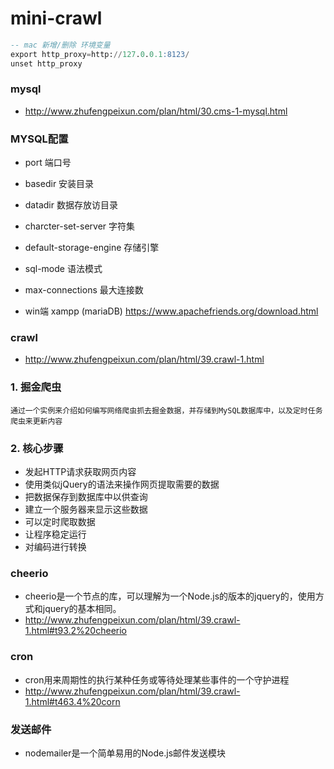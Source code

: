 # mini-crawl
```sql
-- mac 新增/删除 环境变量
export http_proxy=http://127.0.0.1:8123/
unset http_proxy
```

### mysql
- http://www.zhufengpeixun.com/plan/html/30.cms-1-mysql.html

### MYSQL配置
- port 端口号
- basedir 安装目录
- datadir 数据存放访目录
- charcter-set-server 字符集
- default-storage-engine 存储引擎
- sql-mode 语法模式
- max-connections 最大连接数

- win端 xampp (mariaDB) https://www.apachefriends.org/download.html

### crawl
- http://www.zhufengpeixun.com/plan/html/39.crawl-1.html

### 1. 掘金爬虫
    通过一个实例来介绍如何编写网络爬虫抓去掘金数据，并存储到MySQL数据库中，以及定时任务爬虫来更新内容

### 2. 核心步骤 
- 发起HTTP请求获取网页内容
- 使用类似jQuery的语法来操作网页提取需要的数据
- 把数据保存到数据库中以供查询
- 建立一个服务器来显示这些数据
- 可以定时爬取数据
- 让程序稳定运行
- 对编码进行转换
 
### cheerio
- cheerio是一个节点的库，可以理解为一个Node.js的版本的jquery的，使用方式和jquery的基本相同。
- http://www.zhufengpeixun.com/plan/html/39.crawl-1.html#t93.2%20cheerio

### cron
- cron用来周期性的执行某种任务或等待处理某些事件的一个守护进程
- http://www.zhufengpeixun.com/plan/html/39.crawl-1.html#t463.4%20corn

### 发送邮件
- nodemailer是一个简单易用的Node.js邮件发送模块



